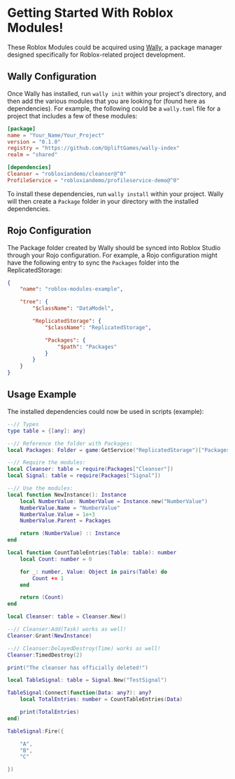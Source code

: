 # Getting Started With Roblox Modules!

These Roblox Modules could be acquired using [Wally](https://wally.run/), a package manager designed specifically for Roblox-related project development.

## Wally Configuration
Once Wally has installed, run `wally init` within your project's directory, and then add the various modules that you are looking for (found here as dependencies). For example, the following could be a `wally.toml` file for a project that includes a few of these modules:
```toml
[package]
name = "Your_Name/Your_Project"
version = "0.1.0"
registry = "https://github.com/UpliftGames/wally-index"
realm = "shared"

[dependencies]
Cleanser = "robloxiandemo/cleanser@^0"
ProfileService = "robloxiandemo/profileservice-demo@^0"
```

To install these dependencies, run `wally install` within your project. Wally will then create a `Package` folder in your directory with the installed dependencies.

## Rojo Configuration
The Package folder created by Wally should be synced into Roblox Studio through your Rojo configuration. For example, a Rojo configuration might have the following entry to sync the `Packages` folder into the ReplicatedStorage:
```json
{
	"name": "roblox-modules-example",

	"tree": {
		"$className": "DataModel",

		"ReplicatedStorage": {
			"$className": "ReplicatedStorage",

			"Packages": {
				"$path": "Packages"
			}
		}
	}
}
```

## Usage Example
The installed dependencies could now be used in scripts (example):
```lua
--// Types
type table = {[any]: any}

--// Reference the folder with Packages:
local Packages: Folder = game:GetService("ReplicatedStorage")["Packages"]

--// Require the modules:
local Cleanser: table = require(Packages["Cleanser"])
local Signal: table = require(Packages["Signal"])

--// Use the modules:
local function NewInstance(): Instance
	local NumberValue: NumberValue = Instance.new("NumberValue")
	NumberValue.Name = "NumberValue"
	NumberValue.Value = 1e+3
	NumberValue.Parent = Packages

	return (NumberValue) :: Instance
end

local function CountTableEntries(Table: table): number
	local Count: number = 0

	for _: number, Value: Object in pairs(Table) do
		Count += 1
	end

	return (Count)
end

local Cleanser: table = Cleanser.New()

--// Cleanser:Add(Task) works as well!
Cleanser:Grant(NewInstance)

--// Cleanser:DelayedDestroy(Time) works as well!
Cleanser:TimedDestroy(2)

print("The cleanser has officially deleted!")

local TableSignal: table = Signal.New("TestSignal")

TableSignal:Connect(function(Data: any?): any?
	local TotalEntries: number = CountTableEntries(Data)

	print(TotalEntries)
end)

TableSignal:Fire({

	"A",
	"B",
	"C"

})
```